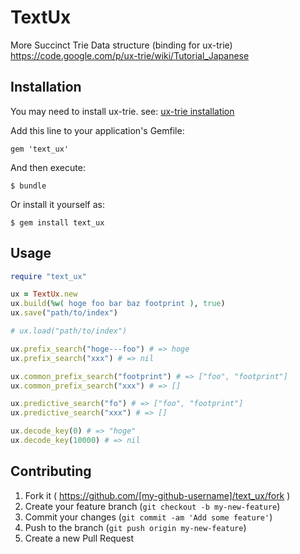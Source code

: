 # TextUx

More Succinct Trie Data structure (binding for ux-trie)
https://code.google.com/p/ux-trie/wiki/Tutorial_Japanese

## Installation

You may need to install ux-trie.
see: [ux-trie installation](https://code.google.com/p/ux-trie/wiki/Tutorial_Japanese#インストール方法)

Add this line to your application's Gemfile:

    gem 'text_ux'

And then execute:

    $ bundle

Or install it yourself as:

    $ gem install text_ux

## Usage

```ruby
require "text_ux"

ux = TextUx.new
ux.build(%w( hoge foo bar baz footprint ), true)
ux.save("path/to/index")

# ux.load("path/to/index")

ux.prefix_search("hoge---foo") # => hoge
ux.prefix_search("xxx") # => nil

ux.common_prefix_search("footprint") # => ["foo", "footprint"]
ux.common_prefix_search("xxx") # => []

ux.predictive_search("fo") # => ["foo", "footprint"]
ux.predictive_search("xxx") # => []

ux.decode_key(0) # => "hoge"
ux.decode_key(10000) # => nil

```

## Contributing

1. Fork it ( https://github.com/[my-github-username]/text_ux/fork )
2. Create your feature branch (`git checkout -b my-new-feature`)
3. Commit your changes (`git commit -am 'Add some feature'`)
4. Push to the branch (`git push origin my-new-feature`)
5. Create a new Pull Request
